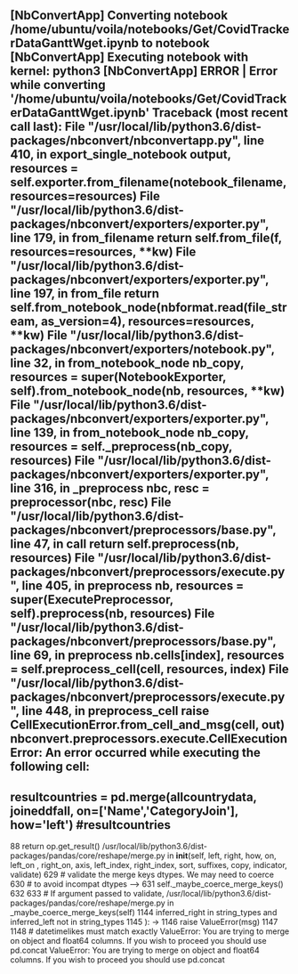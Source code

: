 [NbConvertApp] Converting notebook /home/ubuntu/voila/notebooks/Get/CovidTrackerDataGanttWget.ipynb to notebook
[NbConvertApp] Executing notebook with kernel: python3
[NbConvertApp] ERROR | Error while converting '/home/ubuntu/voila/notebooks/Get/CovidTrackerDataGanttWget.ipynb'
Traceback (most recent call last):
  File "/usr/local/lib/python3.6/dist-packages/nbconvert/nbconvertapp.py", line 410, in export_single_notebook
    output, resources = self.exporter.from_filename(notebook_filename, resources=resources)
  File "/usr/local/lib/python3.6/dist-packages/nbconvert/exporters/exporter.py", line 179, in from_filename
    return self.from_file(f, resources=resources, **kw)
  File "/usr/local/lib/python3.6/dist-packages/nbconvert/exporters/exporter.py", line 197, in from_file
    return self.from_notebook_node(nbformat.read(file_stream, as_version=4), resources=resources, **kw)
  File "/usr/local/lib/python3.6/dist-packages/nbconvert/exporters/notebook.py", line 32, in from_notebook_node
    nb_copy, resources = super(NotebookExporter, self).from_notebook_node(nb, resources, **kw)
  File "/usr/local/lib/python3.6/dist-packages/nbconvert/exporters/exporter.py", line 139, in from_notebook_node
    nb_copy, resources = self._preprocess(nb_copy, resources)
  File "/usr/local/lib/python3.6/dist-packages/nbconvert/exporters/exporter.py", line 316, in _preprocess
    nbc, resc = preprocessor(nbc, resc)
  File "/usr/local/lib/python3.6/dist-packages/nbconvert/preprocessors/base.py", line 47, in __call__
    return self.preprocess(nb, resources)
  File "/usr/local/lib/python3.6/dist-packages/nbconvert/preprocessors/execute.py", line 405, in preprocess
    nb, resources = super(ExecutePreprocessor, self).preprocess(nb, resources)
  File "/usr/local/lib/python3.6/dist-packages/nbconvert/preprocessors/base.py", line 69, in preprocess
    nb.cells[index], resources = self.preprocess_cell(cell, resources, index)
  File "/usr/local/lib/python3.6/dist-packages/nbconvert/preprocessors/execute.py", line 448, in preprocess_cell
    raise CellExecutionError.from_cell_and_msg(cell, out)
nbconvert.preprocessors.execute.CellExecutionError: An error occurred while executing the following cell:
------------------
resultcountries = pd.merge(allcountrydata,
                 joineddfall,
                 on=['Name','CategoryJoin'], 
                 how='left')
#resultcountries
------------------

88     return op.get_result()
/usr/local/lib/python3.6/dist-packages/pandas/core/reshape/merge.py in __init__(self, left, right, how, on, left_on
, right_on, axis, left_index, right_index, sort, suffixes, copy, indicator, validate)
    629         # validate the merge keys dtypes. We may need to coerce
    630         # to avoid incompat dtypes
--> 631         self._maybe_coerce_merge_keys()
    632 
    633         # If argument passed to validate,
/usr/local/lib/python3.6/dist-packages/pandas/core/reshape/merge.py in _maybe_coerce_merge_keys(self)
   1144                     inferred_right in string_types and inferred_left not in string_types
   1145                 ):
-> 1146                     raise ValueError(msg)
   1147 
   1148             # datetimelikes must match exactly
ValueError: You are trying to merge on object and float64 columns. If you wish to proceed you should use pd.concat
ValueError: You are trying to merge on object and float64 columns. If you wish to proceed you should use pd.concat
